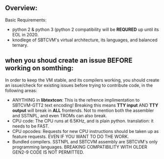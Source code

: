 ## Overview:

Basic Requirements:
- python 2 & python 3 (python 2 compatibility will be **REQURED** up until its EOL in 2020.
- knodlege of SBTCVM's virtual architecture, its languages, and balanced ternary.

## when you shoud create an issue BEFORE working on somthing:
In order to keep the VM stable, and its compilers working, you should create an issue/check for existing
issues before trying to contribute code, in the following areas:

- ANYTHING in **libtextcon**: This is the refrence implimentation to SBTCVM-GTT2 text encoding! 
Breaking this means **TTY input** AND **TTY output** will break in **ALL** frontends.
Not to mention both the assembler and SSTNPL, and even TROMs can also break.
- CPU code: The CPU runs at 6.5KHz, and is plain python. translation: it needs to be FAST.
- CPU opcodes: Requests for new CPU instructions should be taken up as feature requests. EVEN IF YOU WANT TO DO THE WORK.
- Bundled compilers. SSTNPL and SBTCVM assembly are SBTCVM's only programming languages.
BREAKING COMPATIBILITY WITH OLDER GEN2-9 CODE IS NOT PERMITTED.
